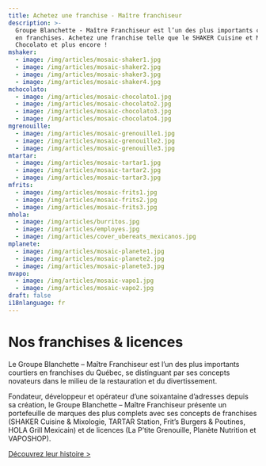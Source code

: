 ```yaml
---
title: Achetez une franchise - Maître franchiseur
description: >-
  Groupe Blanchette - Maître Franchiseur est l’un des plus importants courtiers
  en franchises. Achetez une franchise telle que le SHAKER Cuisine et Mixologie,
  Chocolato et plus encore !
mshaker:
  - image: /img/articles/mosaic-shaker1.jpg
  - image: /img/articles/mosaic-shaker2.jpg
  - image: /img/articles/mosaic-shaker3.jpg
  - image: /img/articles/mosaic-shaker4.jpg
mchocolato:
  - image: /img/articles/mosaic-chocolato1.jpg
  - image: /img/articles/mosaic-chocolato2.jpg
  - image: /img/articles/mosaic-chocolato3.jpg
  - image: /img/articles/mosaic-chocolato4.jpg
mgrenouille:
  - image: /img/articles/mosaic-grenouille1.jpg
  - image: /img/articles/mosaic-grenouille2.jpg
  - image: /img/articles/mosaic-grenouille3.jpg
mtartar:
  - image: /img/articles/mosaic-tartar1.jpg
  - image: /img/articles/mosaic-tartar2.jpg
  - image: /img/articles/mosaic-tartar3.jpg
mfrits:
  - image: /img/articles/mosaic-frits1.jpg
  - image: /img/articles/mosaic-frits2.jpg
  - image: /img/articles/mosaic-frits3.jpg
mhola:
  - image: /img/articles/burritos.jpg
  - image: /img/articles/employes.jpg
  - image: /img/articles/cover_ubereats_mexicanos.jpg
mplanete:
  - image: /img/articles/mosaic-planete1.jpg
  - image: /img/articles/mosaic-planete2.jpg
  - image: /img/articles/mosaic-planete3.jpg
mvapo:
  - image: /img/articles/mosaic-vapo1.jpg
  - image: /img/articles/mosaic-vapo2.jpg
draft: false
i18nlanguage: fr
---
```


# Nos franchises & licences

Le Groupe Blanchette – Maître Franchiseur est l’un des plus importants courtiers en franchises du Québec, se distinguant par ses concepts novateurs dans le milieu de la restauration et du divertissement.

Fondateur, développeur et opérateur d’une soixantaine d’adresses depuis sa création, le Groupe Blanchette – Maître Franchiseur présente un portefeuille de marques des plus complets avec ses concepts de franchises (SHAKER Cuisine & Mixologie, TARTAR Station, Frit’s Burgers & Poutines, HOLA Grill Mexicain) et de licences (La P’tite Grenouille, Planète Nutrition et VAPOSHOP). 

[Découvrez leur histoire >](/historique)
